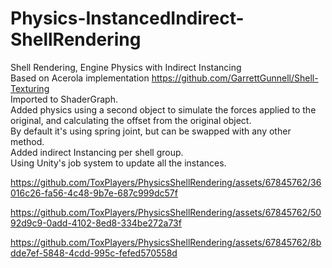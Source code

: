 # Physics-InstancedIndirect-ShellRendering
Shell Rendering, Engine Physics with Indirect Instancing<br />
Based on Acerola implementation https://github.com/GarrettGunnell/Shell-Texturing<br />
Imported to ShaderGraph.<br />
Added physics using a second object to simulate the forces applied to the original, and calculating the offset from the original object.<br />
By default it's using spring joint, but can be swapped with any other method.<br />
Added indirect Instancing per shell group.<br />
Using Unity's job system to update all the instances.

https://github.com/ToxPlayers/PhysicsShellRendering/assets/67845762/36016c26-fa56-4c48-9b7e-687c999dc57f  



https://github.com/ToxPlayers/PhysicsShellRendering/assets/67845762/5092d9c9-0add-4102-8ed8-334be272a73f



https://github.com/ToxPlayers/PhysicsShellRendering/assets/67845762/8bdde7ef-5848-4cdd-995c-fefed570558d

